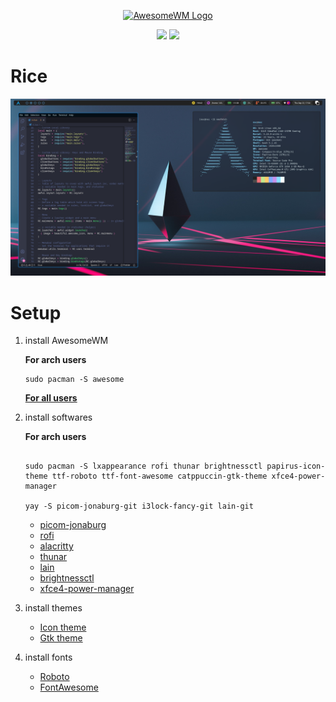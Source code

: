<div align="center">

<a href="https://awesomewm.org/"><img alt="AwesomeWM Logo" height="160" src="https://upload.wikimedia.org/wikipedia/commons/0/07/Awesome_logo.svg"></a>

<div align="center">
    <img src ="https://img.shields.io/badge/Awesomewm-6c5d87.svg?&style=for-the-badge&logo=Lua&logoColor=white"/>
    <img src ="https://img.shields.io/badge/ArchLinux-4ba383.svg?&style=for-the-badge&logo=Arch Linux&logoColor=white"/>
</div>

</div>

# Rice

![rice](./assets/screenshot.png)

# Setup
1. install AwesomeWM

    **For arch users**
    ``` shell
    sudo pacman -S awesome
    ```
    **[For all users](https://github.com/awesomeWM/awesome/#building-and-installation)**

2. install softwares

    **For arch users**

    ```shell
   
    sudo pacman -S lxappearance rofi thunar brightnessctl papirus-icon-theme ttf-roboto ttf-font-awesome catppuccin-gtk-theme xfce4-power-manager

    yay -S picom-jonaburg-git i3lock-fancy-git lain-git
   
    ```

    - [picom-jonaburg](https://github.com/jonaburg/picom)
    - [rofi](https://github.com/davatorium/rofi)
    - [alacritty](https://github.com/alacritty/alacritty)
    - [thunar](https://gitlab.xfce.org/xfce/thunar)
    - [lain](https://github.com/lcpz/lain)
    - [brightnessctl](https://github.com/Hummer12007/brightnessctl)
    - [xfce4-power-manager](https://gitlab.xfce.org/xfce/xfce4-power-manager)

3. install themes

    - [Icon theme](https://github.com/PapirusDevelopmentTeam/papirus-icon-theme)
    - [Gtk theme](https://github.com/catppuccin/catppuccin)

4. install fonts

    - [Roboto](https://github.com/googlefonts/roboto)
    - [FontAwesome](https://github.com/FortAwesome/Font-Awesome)

